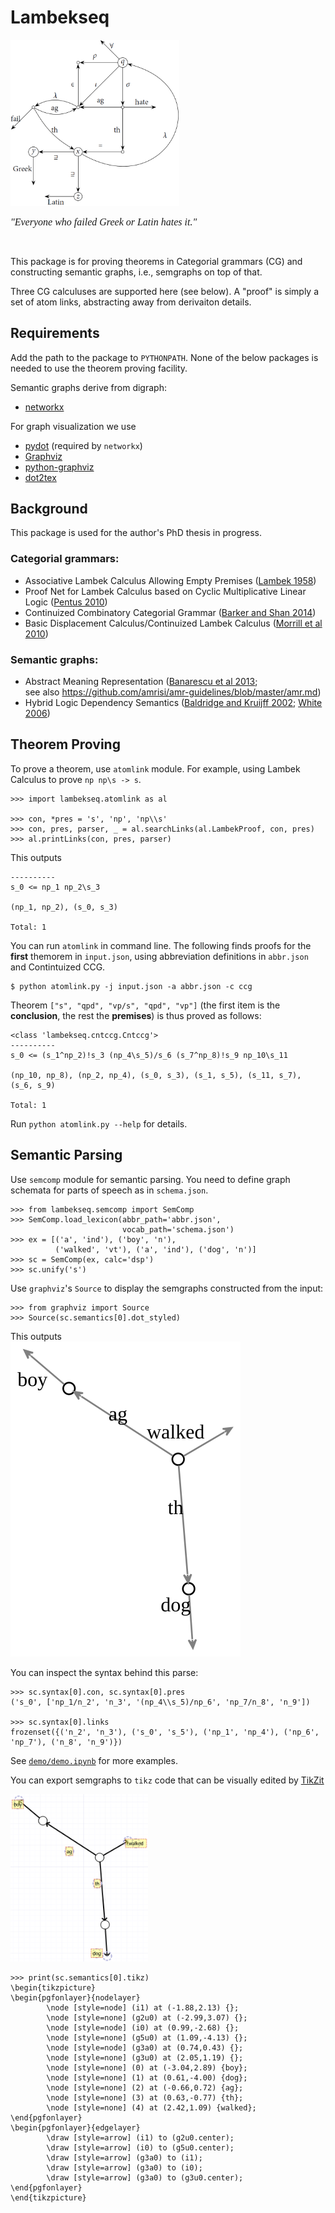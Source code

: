 # Lambekseq

<img src="demo/img-cover.png" alt="semgraph" width="270"/>

<font face="Times" size="3"><i>"Everyone who failed Greek or Latin hates it." </i></font>

<br>

This package is for proving theorems in Categorial grammars (CG) and constructing semantic graphs, i.e., semgraphs on top of that.  

Three CG calculuses are supported here (see below). A "proof" is simply a set of atom links, abstracting away from derivaiton details.



## Requirements
Add the path to the package to `PYTHONPATH`. None of the below packages is needed to use the theorem proving facility.

Semantic graphs derive from digraph:
- [networkx](https://networkx.github.io/)  

For graph visualization we use
- [pydot](https://github.com/xflr6/graphviz) (required by `networkx`)
- [Graphviz](https://www.graphviz.org/)
- [python-graphviz](https://github.com/xflr6/graphviz)
- [dot2tex](https://dot2tex.readthedocs.io)



## Background
This package is used for the author's PhD thesis in progress.

### Categorial grammars:
- Associative Lambek Calculus Allowing Empty Premises ([Lambek 1958](https://www.cs.cmu.edu/~fp/courses/15816-f16/misc/Lambek58.pdf))
- Proof Net for Lambek Calculus based on Cyclic Multiplicative Linear Logic ([Pentus 2010](http://www.aiml.net/volumes/volume8/Pentus.pdf))
- Continuized Combinatory Categorial Grammar ([Barker and Shan 2014](https://www.oxfordscholarship.com/view/10.1093/acprof:oso/9780199575015.001.0001/acprof-9780199575015))
- Basic Displacement Calculus/Continuized Lambek Calculus ([Morrill et al 2010](https://link.springer.com/article/10.1007/s10849-010-9129-2))

### Semantic graphs:
- Abstract Meaning Representation ([Banarescu et al 2013](https://www.aclweb.org/anthology/W13-2322/);  
see also https://github.com/amrisi/amr-guidelines/blob/master/amr.md)
- Hybrid Logic Dependency Semantics ([Baldridge and Kruijff 2002](https://www.aclweb.org/anthology/P02-1041/); [White 2006](https://link.springer.com/article/10.1007/s11168-006-9010-2))


## Theorem Proving
To prove a theorem, use `atomlink` module. For example, using Lambek Calculus to prove `np np\s -> s`.
```
>>> import lambekseq.atomlink as al

>>> con, *pres = 's', 'np', 'np\\s'
>>> con, pres, parser, _ = al.searchLinks(al.LambekProof, con, pres)
>>> al.printLinks(con, pres, parser)
```
This outputs
```
----------
s_0 <= np_1 np_2\s_3

(np_1, np_2), (s_0, s_3)

Total: 1
```

You can run `atomlink` in command line. The following finds proofs for the **first** themorem in `input.json`, using abbreviation definitions in `abbr.json` and Contintuized CCG.

```
$ python atomlink.py -j input.json -a abbr.json -c ccg
```
Theorem `["s", "qpd", "vp/s", "qpd", "vp"]` (the first item is the **conclusion**, the rest the **premises**) is thus proved as follows:
```
<class 'lambekseq.cntccg.Cntccg'>
----------
s_0 <= (s_1^np_2)!s_3 (np_4\s_5)/s_6 (s_7^np_8)!s_9 np_10\s_11

(np_10, np_8), (np_2, np_4), (s_0, s_3), (s_1, s_5), (s_11, s_7), (s_6, s_9)

Total: 1
```

Run `python atomlink.py --help` for details.

## Semantic Parsing
Use `semcomp` module for semantic parsing. You need to define graph schemata for parts of speech as in `schema.json`.
```
>>> from lambekseq.semcomp import SemComp
>>> SemComp.load_lexicon(abbr_path='abbr.json',
                         vocab_path='schema.json')
>>> ex = [('a', 'ind'), ('boy', 'n'), 
          ('walked', 'vt'), ('a', 'ind'), ('dog', 'n')]
>>> sc = SemComp(ex, calc='dsp')
>>> sc.unify('s')
```

Use `graphviz`'s `Source` to display the semgraphs constructed from the input:
```
>>> from graphviz import Source
>>> Source(sc.semantics[0].dot_styled)
```
This outputs  
![a boy walked a dog](demo/img-0.svg)

You can inspect the syntax behind this parse:
```
>>> sc.syntax[0].con, sc.syntax[0].pres
('s_0', ['np_1/n_2', 'n_3', '(np_4\\s_5)/np_6', 'np_7/n_8', 'n_9'])

>>> sc.syntax[0].links
frozenset({('n_2', 'n_3'), ('s_0', 's_5'), ('np_1', 'np_4'), ('np_6', 'np_7'), ('n_8', 'n_9')}) 
```

See [`demo/demo.ipynb`](demo/demo.ipynb) for more examples.

You can export semgraphs to `tikz` code that can be visually edited by [TikZit](https://tikzit.github.io/)

<img src="demo/img-tikz-0.png" alt="a boy walked a dog" width="220"/>

```
>>> print(sc.semantics[0].tikz)
\begin{tikzpicture}
\begin{pgfonlayer}{nodelayer}
        \node [style=node] (i1) at (-1.88,2.13) {};
        \node [style=none] (g2u0) at (-2.99,3.07) {};
        \node [style=node] (i0) at (0.99,-2.68) {};
        \node [style=none] (g5u0) at (1.09,-4.13) {};
        \node [style=node] (g3a0) at (0.74,0.43) {};
        \node [style=none] (g3u0) at (2.05,1.19) {};
        \node [style=none] (0) at (-3.04,2.89) {boy};
        \node [style=none] (1) at (0.61,-4.00) {dog};
        \node [style=none] (2) at (-0.66,0.72) {ag};
        \node [style=none] (3) at (0.63,-0.77) {th};
        \node [style=none] (4) at (2.42,1.09) {walked};
\end{pgfonlayer}
\begin{pgfonlayer}{edgelayer}
        \draw [style=arrow] (i1) to (g2u0.center);
        \draw [style=arrow] (i0) to (g5u0.center);
        \draw [style=arrow] (g3a0) to (i1);
        \draw [style=arrow] (g3a0) to (i0);
        \draw [style=arrow] (g3a0) to (g3u0.center);
\end{pgfonlayer}
\end{tikzpicture}
```

